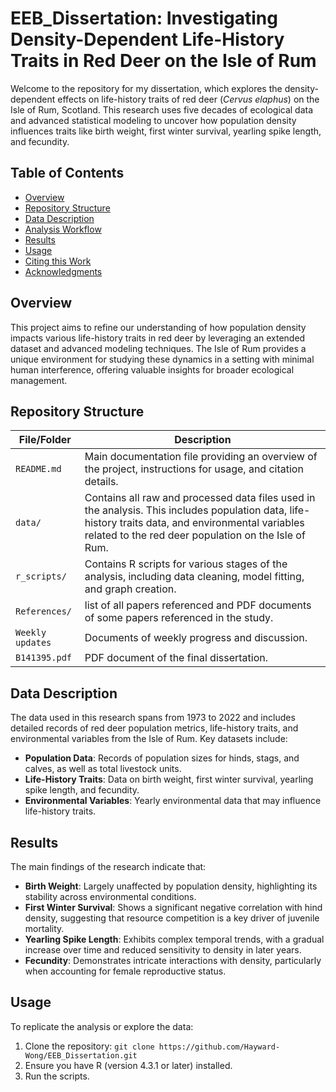 # EEB_Dissertation: Investigating Density-Dependent Life-History Traits in Red Deer on the Isle of Rum

Welcome to the repository for my dissertation, which explores the density-dependent effects on life-history traits of red deer (*Cervus elaphus*) on the Isle of Rum, Scotland. This research uses five decades of ecological data and advanced statistical modeling to uncover how population density influences traits like birth weight, first winter survival, yearling spike length, and fecundity.

## Table of Contents
- [Overview](#overview)
- [Repository Structure](#repository-structure)
- [Data Description](#data-description)
- [Analysis Workflow](#analysis-workflow)
- [Results](#results)
- [Usage](#usage)
- [Citing this Work](#citing-this-work)
- [Acknowledgments](#acknowledgments)

## Overview
This project aims to refine our understanding of how population density impacts various life-history traits in red deer by leveraging an extended dataset and advanced modeling techniques. The Isle of Rum provides a unique environment for studying these dynamics in a setting with minimal human interference, offering valuable insights for broader ecological management.

## Repository Structure
| **File/Folder**                            | **Description**                                                                                                                                                                                                                                      |
|--------------------------------------------|------------------------------------------------------------------------------------------------------------------------------------------------------------------------------------------------------------------------------------------------------|
| `README.md`                                | Main documentation file providing an overview of the project, instructions for usage, and citation details.                                                                                                                                           |
| `data/`                                    | Contains all raw and processed data files used in the analysis. This includes population data, life-history traits data, and environmental variables related to the red deer population on the Isle of Rum.                                           |
| `r_scripts/`                               | Contains R scripts for various stages of the analysis, including data cleaning, model fitting, and graph creation.                                                                                                                   |                                                     |                                                           |
| `References/` | list of all papers referenced and PDF documents of some papers referenced in the study.                                                                           |
| `Weekly updates`  | Documents of weekly progress and discussion.                                                                         |
| `B141395.pdf`             | PDF document of the final dissertation.                   |

## Data Description
The data used in this research spans from 1973 to 2022 and includes detailed records of red deer population metrics, life-history traits, and environmental variables from the Isle of Rum. Key datasets include:
- **Population Data**: Records of population sizes for hinds, stags, and calves, as well as total livestock units.
- **Life-History Traits**: Data on birth weight, first winter survival, yearling spike length, and fecundity.
- **Environmental Variables**: Yearly environmental data that may influence life-history traits.

## Results
The main findings of the research indicate that:
- **Birth Weight**: Largely unaffected by population density, highlighting its stability across environmental conditions.
- **First Winter Survival**: Shows a significant negative correlation with hind density, suggesting that resource competition is a key driver of juvenile mortality.
- **Yearling Spike Length**: Exhibits complex temporal trends, with a gradual increase over time and reduced sensitivity to density in later years.
- **Fecundity**: Demonstrates intricate interactions with density, particularly when accounting for female reproductive status.

## Usage
To replicate the analysis or explore the data:
1. Clone the repository: `git clone https://github.com/Hayward-Wong/EEB_Dissertation.git`
2. Ensure you have R (version 4.3.1 or later) installed.
3. Run the scripts.

